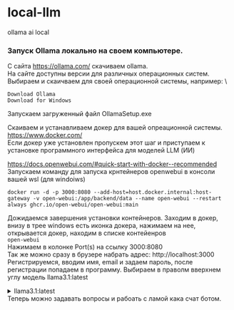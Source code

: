 # local-llm
ollama ai local

### Запуск Ollama локально на своем компьютере. 

С сайта https://ollama.com/ скачиваем ollama. \
На сайте доступны версии для различных операционных систем. \
Выбираем и скаичваем для своей операционной системы, например: \
```
Download Ollama
Download for Windows
```
Запускаем загруженный файл OllamaSetup.exe

Скаиваем и устанавливаем докер для вашей опреационной системы. \
https://www.docker.com/ \
Если докер уже установлен пропускем этот шаг и приступаем к установке программного интерфейса для моделей LLM (ИИ)

https://docs.openwebui.com/#quick-start-with-docker--recommended
Запускаем команду для запуска крнтейнеров openwebui в консоли вашей wsl (для windoiws)
```
docker run -d -p 3000:8080 --add-host=host.docker.internal:host-gateway -v open-webui:/app/backend/data --name open-webui --restart always ghcr.io/open-webui/open-webui:main
```
Дожидаемся завершения установки контейнеров.
Заходим в докер, внизу в трее windows есть иконка докера, нажимаем на нее, открывается докер, находим в списке контейенров \
```open-webui``` \
Нажимаем в колонке Port(s) на ссылку 3000:8080 \
Так же можно сразу в брузере набрать адрес: http://localhost:3000
Регистрируемся, вводим имя, email и задаем пароль, после регистрации попадаем в программу.
Выбираем в праволм вверхнем углу модель llama3.1:latest
<details><summary>llama3.1:latest</summary>
<p>

![2024-11-14_11-56-31](https://github.com/user-attachments/assets/9ddeb16a-7f5b-40b2-9dab-c1d9dc3756e7)


</p>
</details> 
Теперь можно задавать вопросы и рабоать с ламой кака счат ботом.

